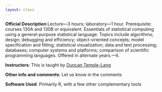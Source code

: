 ```yaml
---
layout: class
---
```


**Official Description**:Lecture—3 hours; laboratory—1 hour. Prerequisite: courses 130A and 130B or equivalent. Essentials of statistical computing using a general-purpose statistical language. Topics include algorithms; design; debugging and efficiency; object-oriented concepts; model specification and fitting; statistical visualization; data and text processing; databases; computer systems and platforms; comparison of scientific programming languages. Offered in alternate years.—II.

**Instructors**: This is taught by [Duncan Temple-Lang](http://www.stat.ucdavis.edu/~duncan/)

**Other info and comments**: Let us know in the comments

**Software Used**: Primarily R, with a few other complementary tools